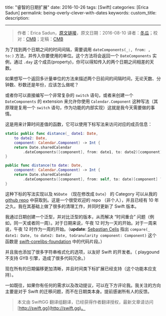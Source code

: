 title: "睿智的日期扩展"
date: 2016-10-26
tags: [Swift]
categories: [Erica Sadun]
permalink: being-overly-clever-with-dates
keywords: 
custom_title: 
description: 

---
> 作者：Erica Sadun，[原文链接](http://ericasadun.com/2016/08/10/being-overly-clever-with-dates/)，原文日期：2016-08-10
> 译者：[冬瓜](http://www.desgard.com/)；校对：[CMB](https://github.com/chenmingbiao)；定稿：[CMB](https://github.com/chenmingbiao)
  







为了找到两个日期之间的时间间隔，需要调用 `dateComponents(_:, from: , to:)` 方法，并传入你要使用的单位。这个方法将会返回一个 `DateComponents` 实例，通过 `.day` 这个成员(property)，你可以得知传入的两个日期之间相差的天数。

如果想写一个返回多计量单位的方法来描述两个日前间的间隔时间，无论天数、分钟数、秒数还是年份，应该怎么做呢？

或者你可以直接编写一个非常复杂的 `switch` 语句，或者来创建一个 `DateComponents` 的 extension 来允许你使用 `Calendar.Component` 这种写法（其原理是复用一个 `switch` 语句，作为功能的内部实现）这就是我今天需要做的事情。

这是用来计算时间差值的函数，它可以使用下标写法来访问对应的成员信息：

```swift
static public func distance(_ date1: Date, 
    to date2: Date, 
    component: Calendar.Component) -> Int {
    return Date.sharedCalendar
        .dateComponents([component], from: date1, to: date2)[component] ?? 0
}

public func distance(to date: Date, 
    component: Calendar.Component) -> Int {
    return Date.sharedCalendar
        .dateComponents([component], from: self, to: date)[component] ?? 0
}
```

这种下标的写法实现以及 `NSDate` （现在修改成 `Date`） 的 Category 可以从我的 [github repo](https://github.com/erica/NSDate-Extensions) 中获取到。这是一个很受欢迎的 repo （非个人），并且已经有 10 年之久。我在其基础上做了很多的清理工作，并同时更新了 Swift 版本。

我通过日期创建一个泛型，并对比泛型的版本，从而解决 “时间重合” 问题（例如，同一天或者同一周）。对于日期来说，午夜 12 时为一天的开始。对于一周来说，午夜 12 时作为一周的开始。（**update**: [Sebastian Celis](http://sebastiancelis.com/) 指出 `compare(_ date1: Date, to date2: Date, toGranularity component: Component)` 这个函数是 [swift-corelibs-foundation](https://github.com/apple/swift-corelibs-foundation/blob/master/Foundation/Calendar.swift) 中的代码片段。）

并且我也添加了很多字符串格式化的选项，以友好 Swift 的开发者。（ playgound 不支持 GYB 引擎，造成了很多代码冗余。）

现在所有的日期偏移更加清晰，并且时间类下标扩展已经支持（这个功能本应支持）。

一如既往，如果你有任何的需求以及改动提议，可以在下方评论我。我关注的方向主要是对于 Swift 的迁移问题，而不在日期类本身。提前感谢所有人的反馈。
> 本文由 SwiftGG 翻译组翻译，已经获得作者翻译授权，最新文章请访问 [http://swift.gg](http://swift.gg)。